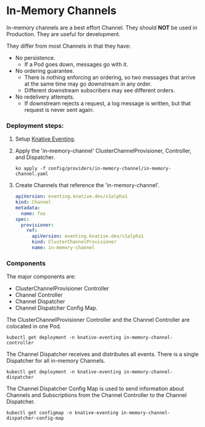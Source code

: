 # In-Memory Channels

In-memory channels are a best effort Channel. They should **NOT** be used in Production. They are 
useful for development.

They differ from most Channels in that they have:
* No persistence.
    - If a Pod goes down, messages go with it.
* No ordering guarantee.
    - There is nothing enforcing an ordering, so two messages that arrive at the same time may
      go downstream in any order.
    - Different downstream subscribers may see different orders.
* No redelivery attempts.
    - If downstream rejects a request, a log message is written, but that request is never sent 
      again.


### Deployment steps:

1. Setup [Knative Eventing](../../../DEVELOPMENT.md).
1. Apply the 'in-memory-channel' ClusterChannelProvisioner, Controller, and Dispatcher.
     ```shell
     ko apply -f config/providers/in-memory-channel/in-memory-channel.yaml
     ````
1. Create Channels that reference the 'in-memory-channel'.

    ```yaml
    apiVersion: eventing.knative.dev/v1alpha1
    kind: Channel
    metadata:
      name: foo
    spec:
      provisioner:
        ref:
          apiVersion: eventing.knative.dev/v1alpha1
          kind: ClusterChannelProvisioner
          name: in-memory-channel
    ```

### Components

The major components are:
* ClusterChannelProvisioner Controller
* Channel Controller
* Channel Dispatcher
* Channel Dispatcher Config Map.

The ClusterChannelProvisioner Controller and the Channel Controller are colocated in one Pod.
```shell
kubectl get deployment -n knative-eventing in-memory-channel-controller
```

The Channel Dispatcher receives and distributes all events. There is a single Dispatcher for all
in-memory Channels.
```shell
kubectl get deployment -n knative-eventing in-memory-channel-dispatcher
```

The Channel Dispatcher Config Map is used to send information about Channels and Subscriptions from
the Channel Controller to the Channel Dispatcher.
```shell
kubectl get configmap -n knative-eventing in-memory-channel-dispatcher-config-map
```

